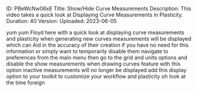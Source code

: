 ID: PBeWcNw06xE
Title: Show/Hide Curve Measurements
Description: This video takes a quick look at Displaying Curve Measurements in Plasticity.
Duration: 40
Version: 
Uploaded: 2023-06-05

yum yum Floyd here with a quick look at
displaying curve measurements and
plasticity when generating new curves
measurements will be displayed which can
Aid in the accuracy of their creation if
you have no need for this information or
simply want to temporarily disable them
navigate to preferences from the main
menu then go to the grid and units
options and disable the show
measurements when drawing curves feature
with this option inactive measurements
will no longer be displayed add this
display option to your toolkit to
customize your workflow and plasticity
oh look at the time
foreign
